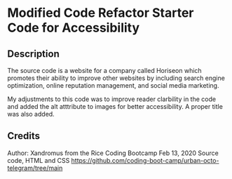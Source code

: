# Modified Code Refactor Starter Code for Accessibility

## Description

The source code is a website for a company called Horiseon which promotes their ability to improve other websites by including search engine optimization, online reputation management, and social media marketing.

My adjustments to this code was to improve reader clarbility in the code and added the alt atttribute to images for better accessibility. A proper title was also added.


## Credits
Author: Xandromus from the Rice Coding Bootcamp
Feb 13, 2020
Source code, HTML and CSS
 https://github.com/coding-boot-camp/urban-octo-telegram/tree/main 





